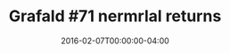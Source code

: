 ---
title: "Grafald #71 nermrlal returns"
type: "image"
date: 2016-02-07T00:00:00-04:00
draft: false
categories: ["Projects"]
image_path: "../img/2016/71.png"
alt_text: ""
is_subpage: true
---
